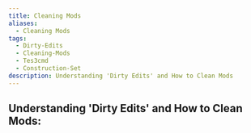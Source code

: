 ```yaml
---
title: Cleaning Mods
aliases:
  - Cleaning Mods
tags:
  - Dirty-Edits
  - Cleaning-Mods
  - Tes3cmd
  - Construction-Set
description: Understanding 'Dirty Edits' and How to Clean Mods
---
```

## Understanding 'Dirty Edits' and How to Clean Mods: